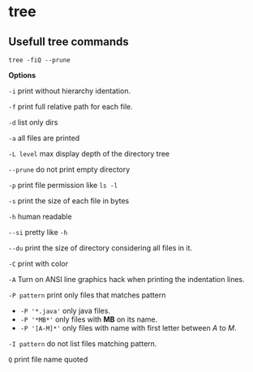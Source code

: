 # tree

## Usefull tree commands

```
tree -fiQ --prune
```

**Options**

`-i` print without hierarchy identation.

`-f` print full relative path for each file.

`-d` list only dirs

`-a` all files are printed

`-L level` max display depth of the directory tree

`--prune` do not print empty directory

`-p` print file permission like `ls -l`

`-s` print the size of each file in bytes

`-h` human readable

`--si` pretty like `-h`

`--du` print the size of directory considering all files in it.

`-C` print with color

`-A` Turn on ANSI line graphics hack when printing the indentation lines.

`-P pattern` print only files that matches pattern

* `-P '*.java'` only java files.
* `-P '*MB*'` only files with **MB** on its name.
* `-P '[A-M]*'` only files with name with first letter between _A_ to _M_.

`-I pattern` do not list files matching pattern.

`Q` print file name quoted
